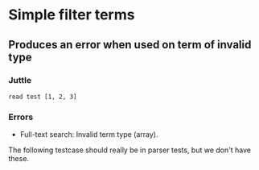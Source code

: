 Simple filter terms
===================

Produces an error when used on term of invalid type
---------------------------------------------------

### Juttle

    read test [1, 2, 3]

### Errors

  * Full-text search: Invalid term type (array).

The following testcase should really be in parser tests, but we don't have
these.
